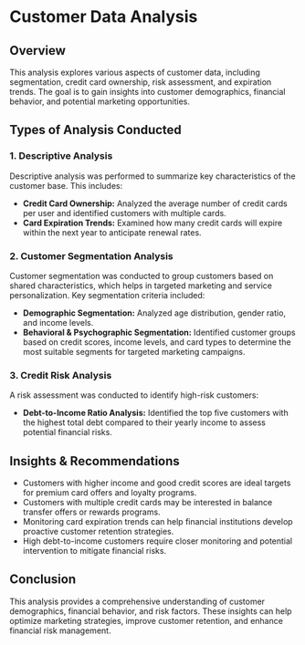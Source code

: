 # **Customer Data Analysis**  

## **Overview**  
This analysis explores various aspects of customer data, including segmentation, credit card ownership, risk assessment, and expiration trends. The goal is to gain insights into customer demographics, financial behavior, and potential marketing opportunities.  

## **Types of Analysis Conducted**  

### **1. Descriptive Analysis**  
Descriptive analysis was performed to summarize key characteristics of the customer base. This includes:  
- **Credit Card Ownership:** Analyzed the average number of credit cards per user and identified customers with multiple cards.  
- **Card Expiration Trends:** Examined how many credit cards will expire within the next year to anticipate renewal rates.  

### **2. Customer Segmentation Analysis**  
Customer segmentation was conducted to group customers based on shared characteristics, which helps in targeted marketing and service personalization. Key segmentation criteria included:  
- **Demographic Segmentation:** Analyzed age distribution, gender ratio, and income levels.  
- **Behavioral & Psychographic Segmentation:** Identified customer groups based on credit scores, income levels, and card types to determine the most suitable segments for targeted marketing campaigns.  

### **3. Credit Risk Analysis**  
A risk assessment was conducted to identify high-risk customers:  
- **Debt-to-Income Ratio Analysis:** Identified the top five customers with the highest total debt compared to their yearly income to assess potential financial risks.

## **Insights & Recommendations**  
- Customers with higher income and good credit scores are ideal targets for premium card offers and loyalty programs.  
- Customers with multiple credit cards may be interested in balance transfer offers or rewards programs.  
- Monitoring card expiration trends can help financial institutions develop proactive customer retention strategies.  
- High debt-to-income customers require closer monitoring and potential intervention to mitigate financial risks.  

## **Conclusion**  
This analysis provides a comprehensive understanding of customer demographics, financial behavior, and risk factors. These insights can help optimize marketing strategies, improve customer retention, and enhance financial risk management. 
